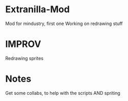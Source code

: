 # Extranilla-Mod
Mod for mindustry, first one 
Working on redrawing stuff



# IMPROV
Redrawing sprites

# Notes
Get some collabs, to help with the scripts AND spriting
